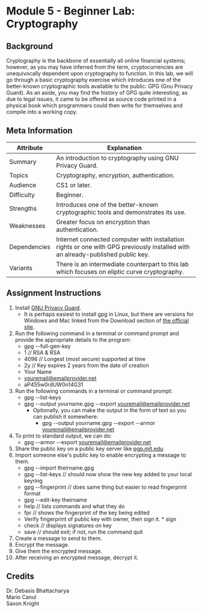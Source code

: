 # Module 5 - Beginner Lab: Cryptography

## Background
Cryptography is the backbone of essentially all online financial systems; however, as you may have inferred from the term, cryptocurrencies are unequivocally dependent upon cryptography to function. In this lab, we will go through a basic cryptography exercise which introduces one of the better-known cryptographic tools available to the public: GPG (Gnu Privacy Guard). As an aside, you may find the history of GPG quite interesting, as due to legal issues, it came to be offered as source code printed in a physical book which programmers could then write for themselves and compile into a working copy.

## Meta Information
| Attribute | Explanation |
| - | - |
| Summary | An introduction to cryptography using GNU Privacy Guard. |
| Topics | Cryptography, encryption, authentication. |
| Audience | CS1 or later. |
| Difficulty | Beginner. |
| Strengths | Introduces one of the better-known cryptographic tools and demonstrates its use. |
| Weaknesses | Greater focus on encryption than authentication. |
| Dependencies | Internet connected computer with installation rights or one with GPG previously installed with an already-published public key. |
| Variants | There is an intermediate counterpart to this lab which focuses on eliptic curve cryptography. |

## Assignment Instructions
1. Install [GNU Privacy Guard][gpg-site].
    * It is perhaps easiest to install gpg in Linux, but there are versions for Windows and Mac linked from the Download section of [the official site][gpg-site].
2. Run the following command in a terminal or command prompt and provide the appropriate details to the program:
    * gpg --full-gen-key
    * 1    // RSA & RSA
    * 4096 // Longest (most secure) supported at time
    * 2y   // Key expires 2 years from the date of creation
    * Your Name
    * youremail@emailprovider.net
    * aP455w0rdUW0n14G31
3. Run the following commands in a terminal or command prompt:
    * gpg --list-keys
    * gpg --output yourname.gpg --export youremail@emailprovider.net
        * Optionally, you can make the output in the form of text so you can publish it somewhere:
            * gpg --output yourname.gpg --export --armor youremail@emailprovider.net
4. To print to standard output, we can do:
    * gpg --armor --export youremail@emailprovider.net
5. Share the public key on a public key server like [pgp.mit.edu][pgp-mit].
6. Import someone else's public key to enable encrypting a message to them.
    * gpg --import theirname.gpg
    * gpg --list-keys   // should now show the new key added to your local keyring
    * gpg --fingerprint // does same thing but easier to read fingerprint format
    * gpg --edit-key theirname
    * help              // lists commands and what they do
    * fpr               // shows the fingerprint of the key being edited
    * Verify fingerprint of public key with owner, then sign it.
            * sign
    * check // displays signatures on key
    * save  // should exit; if not, run the command quit
7. Create a message to send to them.
8. Encrypt the message.
9. Give them the encrypted message.
10. After receiving an encrypted message, decrypt it.

## Credits
Dr. Debasis Bhattacharya  
Mario Canul  
Saxon Knight  

[gpg-site]: https://www.gnupg.org/
[gpg-manual]: https://www.gnupg.org/gph/en/manual/c14.html
[pgp-mit]: https://pgp.mit.edu/
